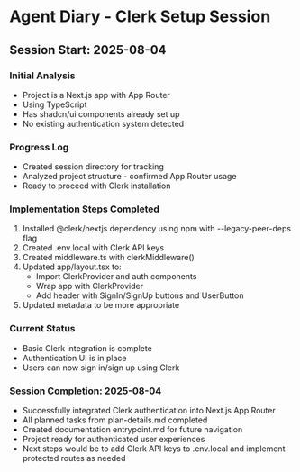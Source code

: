 # Agent Diary - Clerk Setup Session

## Session Start: 2025-08-04

### Initial Analysis
- Project is a Next.js app with App Router
- Using TypeScript
- Has shadcn/ui components already set up
- No existing authentication system detected

### Progress Log
- Created session directory for tracking
- Analyzed project structure - confirmed App Router usage
- Ready to proceed with Clerk installation

### Implementation Steps Completed
1. Installed @clerk/nextjs dependency using npm with --legacy-peer-deps flag
2. Created .env.local with Clerk API keys
3. Created middleware.ts with clerkMiddleware()
4. Updated app/layout.tsx to:
   - Import ClerkProvider and auth components
   - Wrap app with ClerkProvider
   - Add header with SignIn/SignUp buttons and UserButton
5. Updated metadata to be more appropriate

### Current Status
- Basic Clerk integration is complete
- Authentication UI is in place
- Users can now sign in/sign up using Clerk

### Session Completion: 2025-08-04
- Successfully integrated Clerk authentication into Next.js App Router
- All planned tasks from plan-details.md completed
- Created documentation entrypoint.md for future navigation
- Project ready for authenticated user experiences
- Next steps would be to add Clerk API keys to .env.local and implement protected routes as needed